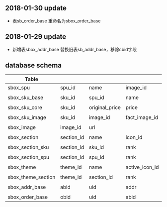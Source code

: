 ## 2018-01-30 update
-  表sb_order_base 重命名为sbox_order_base

## 2018-01-29 update
-  新增表sbox_addr_base 替换旧表sb_addr_base，移除cbid字段

##  database schema 

| Table              |            |                |                |                  |            |            |            |            |      |        |            |
| ------------------ | ---------- | -------------- | -------------- | ---------------- | ---------- | ---------- | ---------- | ---------- | ---- | ------ | ---------- |
| sbox_spu           | spu_id     | name           | image_id       | price            |            | status     | updated_at | updated_by |      |        |            |
|                    |            |                |                |                  |            |            |            |            |      |        |            |
| sbox_sku_base      | sku_id     | spu_id         | name           | alias            | fullname   | status     | updated_at | updated_by |      |        |            |
|                    |            |                |                |                  |            |            |            |            |      |        |            |
| sbox_sku_core      | sku_id     | original_price | price          | amount           | threshold  | updated_at | updated_by |            |      |        |            |
|                    |            |                |                |                  |            |            |            |            |      |        |            |
| sbox_sku_image     | sku_id     | image_id       | fact_image_id  | updated_at       | updated_by |            |            |            |      |        |            |
|                    |            |                |                |                  |            |            |            |            |      |        |            |
| sbox_image         | image_id   | url            |                |                  |            |            |            |            |      |        |            |
|                    |            |                |                |                  |            |            |            |            |      |        |            |
| sbox_section       | section_id | name           | icon_id        |                  | status     | updated_at | updated_by |            |      |        |            |
|                    |            |                |                |                  |            |            |            |            |      |        |            |
| sbox_section_sku   | section_id | sku_id         | rank           | status           | updated_at | updated_by |            |            |      |        |            |
|                    |            |                |                |                  |            |            |            |            |      |        |            |
| sbox_section_spu   | section_id | spu_id         | rank           | status           | updated_at | updated_by |            |            |      |        |            |
|                    |            |                |                |                  |            |            |            |            |      |        |            |
| sbox_theme         | theme_id   | name           | active_icon_id | inactive_icon_id | rank       | status     | updated_at | updated_by |      |        |            |
|                    |            |                |                |                  |            |            |            |            |      |        |            |
| sbox_theme_section | theme_id   | section_id     | rank           | status           | updated_at | updated_by |            |            |      |        |            |
|                    |            |                |                |                  |            |            |            |            |      |        |            |
| sbox_addr_base     | abid       | uid            | addr           | province         | lat        | lng        | name       | unit       | tel  | status | updated_at |
|                    |            |                |                |                  |            |            |            |            |      |        |            |
| sbox_order_base    | obid       | uid            | abid           | pretax           | delifee    | total      | ptype      | created   | status |      | updated_at |

